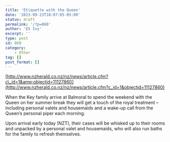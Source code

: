 ```yaml
---
title: 'Etiquette with the Queen'
date: '2013-09-23T18:07:05-05:00'
status: draft
permalink: '/?p=860'
author: 'ES Ivy'
excerpt: ''
type: post
id: 860
category:
    - Other
tag: []
post_format: []
---
```

[http://www.nzherald.co.nz/nz/news/article.cfm?c\_id=1&amp;objectid=11127860](http://www.nzherald.co.nz/nz/news/article.cfm?c_id=1&objectid=11127860)

When the Key family arrive at Balmoral to spend the weekend with the Queen on her summer break they will get a touch of the royal treatment – including personal valets and housemaids and a wake-up call from the Queen’s personal piper each morning.

Upon arrival early today (NZT), their cases will be whisked up to their rooms and unpacked by a personal valet and housemaids, who will also run baths for the family to refresh themselves.